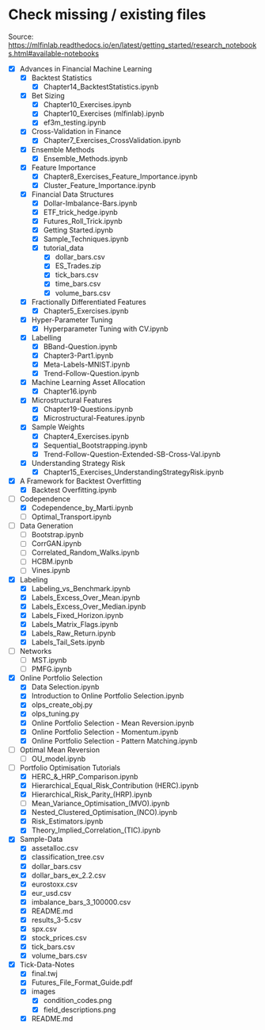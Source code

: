 # Check missing / existing files

Source: https://mlfinlab.readthedocs.io/en/latest/getting_started/research_notebooks.html#available-notebooks

- [x] Advances in Financial Machine Learning
  - [x] Backtest Statistics
    - [x] Chapter14_BacktestStatistics.ipynb
  - [x] Bet Sizing
    - [x] Chapter10_Exercises.ipynb
    - [x] Chapter10_Exercises (mlfinlab).ipynb
    - [x] ef3m_testing.ipynb
  - [x] Cross-Validation in Finance
    - [x] Chapter7_Exercises_CrossValidation.ipynb
  - [x] Ensemble Methods
    - [x] Ensemble_Methods.ipynb
  - [x] Feature Importance
    - [x] Chapter8_Exercises_Feature_Importance.ipynb
    - [x] Cluster_Feature_Importance.ipynb
  - [x] Financial Data Structures
    - [x] Dollar-Imbalance-Bars.ipynb
    - [x] ETF_trick_hedge.ipynb
    - [x] Futures_Roll_Trick.ipynb
    - [x] Getting Started.ipynb
    - [x] Sample_Techniques.ipynb
    - [x] tutorial_data
      - [x] dollar_bars.csv
      - [x] ES_Trades.zip
      - [x] tick_bars.csv
      - [x] time_bars.csv
      - [x] volume_bars.csv
  - [x] Fractionally Differentiated Features
    - [x] Chapter5_Exercises.ipynb
  - [x] Hyper-Parameter Tuning
    - [x] Hyperparameter Tuning with CV.ipynb
  - [x] Labelling
    - [x] BBand-Question.ipynb
    - [x] Chapter3-Part1.ipynb
    - [x] Meta-Labels-MNIST.ipynb
    - [x] Trend-Follow-Question.ipynb
  - [x] Machine Learning Asset Allocation
    - [x] Chapter16.ipynb
  - [x] Microstructural Features
    - [x] Chapter19-Questions.ipynb
    - [x] Microstructural-Features.ipynb
  - [x] Sample Weights
    - [x] Chapter4_Exercises.ipynb
    - [x] Sequential_Bootstrapping.ipynb
    - [x] Trend-Follow-Question-Extended-SB-Cross-Val.ipynb
  - [x] Understanding Strategy Risk
    - [x] Chapter15_Exercises_UnderstandingStrategyRisk.ipynb
- [x] A Framework for Backtest Overfitting
  - [x] Backtest Overfitting.ipynb
- [ ] Codependence
  - [x] Codependence_by_Marti.ipynb
  - [ ] Optimal_Transport.ipynb
- [ ] Data Generation
  - [ ] Bootstrap.ipynb
  - [ ] CorrGAN.ipynb
  - [ ] Correlated_Random_Walks.ipynb
  - [ ] HCBM.ipynb
  - [ ] Vines.ipynb
- [x] Labeling
  - [x] Labeling_vs_Benchmark.ipynb
  - [x] Labels_Excess_Over_Mean.ipynb
  - [x] Labels_Excess_Over_Median.ipynb
  - [x] Labels_Fixed_Horizon.ipynb
  - [x] Labels_Matrix_Flags.ipynb
  - [x] Labels_Raw_Return.ipynb
  - [x] Labels_Tail_Sets.ipynb
- [ ] Networks
  - [ ] MST.ipynb
  - [ ] PMFG.ipynb
- [x] Online Portfolio Selection
  - [x] Data Selection.ipynb
  - [x] Introduction to Online Portfolio Selection.ipynb
  - [x] olps_create_obj.py
  - [x] olps_tuning.py
  - [x] Online Portfolio Selection - Mean Reversion.ipynb
  - [x] Online Portfolio Selection - Momentum.ipynb
  - [x] Online Portfolio Selection - Pattern Matching.ipynb
- [ ] Optimal Mean Reversion
  - [ ] OU_model.ipynb
- [ ] Portfolio Optimisation Tutorials
  - [x] HERC_&_HRP_Comparison.ipynb
  - [x] Hierarchical_Equal_Risk_Contribution (HERC).ipynb
  - [x] Hierarchical_Risk_Parity_(HRP).ipynb
  - [ ] Mean_Variance_Optimisation_(MVO).ipynb
  - [x] Nested_Clustered_Optimisation_(NCO).ipynb
  - [x] Risk_Estimators.ipynb
  - [x] Theory_Implied_Correlation_(TIC).ipynb
- [x] Sample-Data
  - [x] assetalloc.csv
  - [x] classification_tree.csv
  - [x] dollar_bars.csv
  - [x] dollar_bars_ex_2.2.csv
  - [x] eurostoxx.csv
  - [x] eur_usd.csv
  - [x] imbalance_bars_3_100000.csv
  - [x] README.md
  - [x] results_3-5.csv
  - [x] spx.csv
  - [x] stock_prices.csv
  - [x] tick_bars.csv
  - [x] volume_bars.csv
- [x] Tick-Data-Notes
  - [x] final.twj
  - [x] Futures_File_Format_Guide.pdf
  - [x] images
    - [x] condition_codes.png
    - [x] field_descriptions.png
  - [x] README.md
